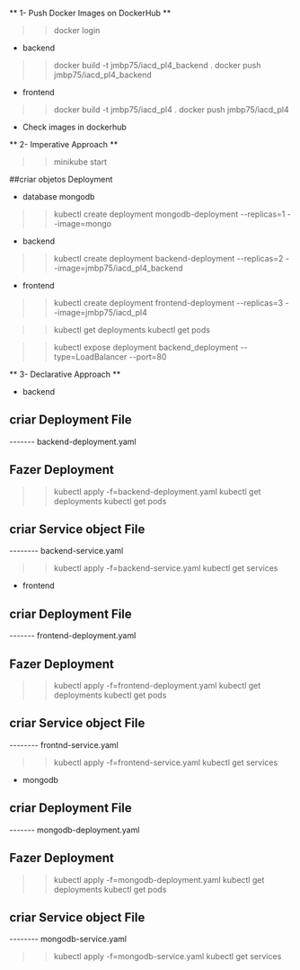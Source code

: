 ** 1- Push Docker Images on DockerHub **

>> docker login

* backend

>> docker build -t jmbp75/iacd_pl4_backend .
>> docker push jmbp75/iacd_pl4_backend

* frontend

>> docker build -t jmbp75/iacd_pl4 .
>> docker push jmbp75/iacd_pl4

* Check images in dockerhub

** 2- Imperative Approach **

>> minikube start

##criar objetos Deployment

* database mongodb

>> kubectl create deployment mongodb-deployment --replicas=1 --image=mongo

* backend

>> kubectl create deployment backend-deployment --replicas=2 --image=jmbp75/iacd_pl4_backend

* frontend

>> kubectl create deployment frontend-deployment --replicas=3 --image=jmbp75/iacd_pl4

>> kubectl get deployments
>> kubectl get pods

>> kubectl expose deployment backend_deployment --type=LoadBalancer --port=80


** 3- Declarative Approach **

* backend 

## criar Deployment File
------- backend-deployment.yaml

## Fazer Deployment

>> kubectl apply -f=backend-deployment.yaml
>> kubectl get deployments
>> kubectl get pods

## criar Service object File
-------- backend-service.yaml

>> kubectl apply -f=backend-service.yaml
>> kubectl get services 

* frontend

## criar Deployment File
------- frontend-deployment.yaml

## Fazer Deployment

>> kubectl apply -f=frontend-deployment.yaml
>> kubectl get deployments
>> kubectl get pods

## criar Service object File
-------- frontnd-service.yaml

>> kubectl apply -f=frontend-service.yaml
>> kubectl get services 

* mongodb

## criar Deployment File
------- mongodb-deployment.yaml

## Fazer Deployment

>> kubectl apply -f=mongodb-deployment.yaml
>> kubectl get deployments
>> kubectl get pods

## criar Service object File
-------- mongodb-service.yaml

>> kubectl apply -f=mongodb-service.yaml
>> kubectl get services 